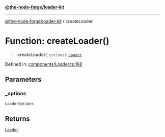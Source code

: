 [**@the-node-forge/loader-kit**](../README.md)

***

[@the-node-forge/loader-kit](../globals.md) / createLoader

# Function: createLoader()

> **createLoader**(`_options`): [`Loader`](../classes/Loader.md)

Defined in: [components/Loader.ts:188](https://github.com/The-Node-Forge/loader-kit/blob/559e38d73fb510c3fd742669b127bb9fc0faa185/src/components/Loader.ts#L188)

## Parameters

### \_options

`LoaderOptions`

## Returns

[`Loader`](../classes/Loader.md)
